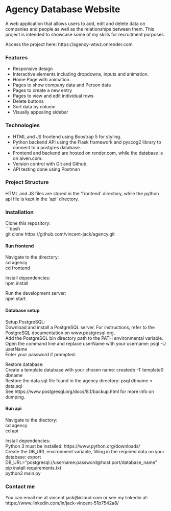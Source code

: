 <h1>Agency Database Website</h1>
<p>
  A web application that allows users to add, edit and delete data on companies and people as well as the relationships between them. This project is intended to showcase some of my skills for recruitment purposes.
</p>
<p>
  Access the project here: https://agency-wtwz.onrender.com
</p>

<h3>Features</h3>
<ul>
  <li>Responsive design</li>
  <li>Interactive elements including dropdowns, inputs and animation.</li>
  <li>Home Page with animation.</li>
  <li>Pages to show company data and Person data</li>
  <li>Pages to create a new entry</li>
  <li>Pages to view and edit individual rows</li>
  <li>Delete buttons</li>
  <li>Sort data by column</li>
  <li>Visually appealing sidebar</li>
</ul>

<h3>Technologies</h3>
<ul>
  <li>HTML and JS frontend using Boostrap 5 for styling.</li>
  <li>Python backend API using the Flask framework and pyscog2 library to connect to a postgres database.</li>
  <li>Frontend and backend are hosted on render.com, while the database is on aiven.com.</li>
  <li>Version control with Git and Github.</li>
  <li>API testing done using Postman</li>
</ul>

<h3>Project Structure</h3>
<p>
  HTML and JS files are stored in the 'frontend' directory, while the python api file is kept in the 'api' directory.
</p>

<h3>Installation</h3>
<p>Clone this repository:<br>
```bash<br>
git clone https://github.com/vincent-jack/agency.git</p>

<h4>Run frontend</h4>

<p>Navigate to the directory:<br>
cd agency<br>
cd frontend</p>

<p>Install dependencies:<br>
npm install</p>

<p>Run the development server:<br>
npm start</p>

<h4>Database setup</h4>
<p>Setup PostgreSQL:<br>
Download and install a PostgreSQL server. For instructions, refer to the PostgreSQL documentation on www.postgresql.org.<br>
Add the PostgreSQL bin directory path to the PATH environmental variable.<br>
Open the command line and replace userName with your username: psql -U userName<br>
Enter your password if prompted.</p>

<p>Restore database:<br>
Create a template database with your chosen name: createdb -T template0 dbname<br>
Restore the data.sql file found in the agency directory: psql dbname < data.sql<br>
See https://www.postgresql.org/docs/8.1/backup.html for more info on dumping.
</p>

<h4>Run api</h4>

<p>Navigate to the diectory:<br>
cd agency<br>
cd api</p>

<p>Install dependencies:<br>
Python 3 must be installed: https://www.python.org/downloads/<br>
Create the DB_URL environment variable, filling in the required data on your database: export DB_URL="postgresql://username:password@host:port/database_name"<br>
pip install requirements.txt<br>
python3 main.py</p>

<h3>Contact me</h3>
<p>You can email me at vincent.jack@icloud.com or see my linkedin at: https://www.linkedin.com/in/jack-vincent-51b7542a8/</p>


